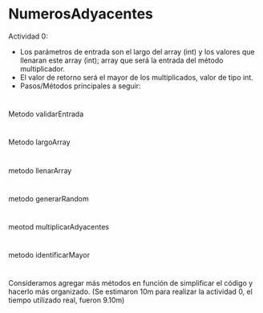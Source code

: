 # NumerosAdyacentes
Actividad 0:
- Los parámetros de entrada son el largo del array (int) y los valores que llenaran este array (int); array que será la entrada del método multiplicador.
- El valor de retorno será el mayor de los multiplicados, valor de tipo int.
- Pasos/Métodos principales a seguir:
#
Metodo validarEntrada
#
Metodo largoArray
#
metodo llenarArray
#
metodo generarRandom
#
meotod multiplicarAdyacentes
#
metodo identificarMayor
#
Consideramos agregar más métodos en función de simplificar el código y hacerlo más organizado.
(Se estimaron 10m para realizar la actividad 0, el tiempo utilizado real, fueron 9.10m)
